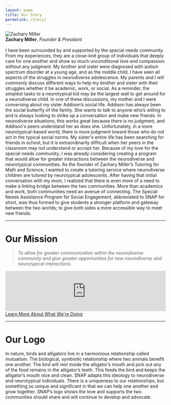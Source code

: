```yaml
---
layout: page
title: Our Story
permalink: /story/
---
```


<div class="float-start w-25 m-2">
    <img class="img-thumbnail d-block img-fluid" alt="Zachary Miller" src="{{ site.baseurl }}/assets/profiles/miller.jpeg">
    <figcaption class="text-center"><b>Zachary Miller</b>, <em>Founder & President</em></figcaption>
</div>
<br />
I have been surrounded by and supported by the special needs community. From my experiences, they are a close-knit group of individuals that deeply care for one another and show so much unconditional love and compassion without any judgment. My brother and sister were diagnosed with autism spectrum disorder at a young age, and as the middle child, I have seen all aspects of the struggles in neurodiverse adolescence. My parents and I will commonly discuss different ways to help my brother and sister with their struggles whether it be academic, work, or social. As a reminder, the simplest tasks to a neurotypical kid may be the largest wall to get around for a neurodiverse child. In one of these discussions, my mother and I were conversing about my sister Addison’s social life. Addison has always been the social butterfly of the family. She wants to talk to anyone who’s willing to and is always looking to strike up a conversation and make new friends. In neurodiverse situations, this works great because there is no judgment, and Addison's peers understand her as does she. Unfortunately, in a more neurotypical-based world, there is more judgment toward those who do not act in the typical social norms. My sister's entire life has been searching for friends in school, but it is extraordinarily difficult when her peers in the classroom may not understand or accept her. Because of my love for the special needs community, I was already considering creating a program that would allow for greater interactions between the neurodiverse and neurotypical communities. As the founder of Zachary Miller’s Tutoring for Math and Science, I wanted to create a tutoring service where neurodiverse children are tutored by neurotypical adolescents. After having that initial conversation with my mom, I realized that there is even more of a need to make a linking bridge between the two communities. More than academics and work, both communities need an avenue of connecting. The Special Needs Assistance Program for Social Engagement, abbreviated to SNAP for short, was thus formed to give students a stronger platform and gateway between the two worlds; to give both sides a more accessible way to meet new friends.
<hr />
<h1 class="text-center">Our Mission</h1> 

> _To allow for greater communication within the neurodiverse community and give greater opportunities for new neurodiverse and neurotypical interactions._

<div style="padding:25% 0 0 0;position:relative;" class="w-50 mx-auto">
    <iframe src="https://player.vimeo.com/video/729478923?h=4222d11d7a&amp;badge=0&amp;autopause=0&amp;player_id=0&amp;app_id=58479" frameborder="0" allow="autoplay; fullscreen; picture-in-picture" allowfullscreen style="position:absolute;top:0;left:0;width:100%;height:100%;" title="SNAP Pitch">
    </iframe>
</div>
<div class="text-center m-3">
    <a class="btn btn-primary" href="{{site.baseurl}}/projects">Learn More About What We're Doing</a>
</div>
<script src="https://player.vimeo.com/api/player.js"></script>
<hr />
<h1 class="text-center">Our Logo</h1> 

In nature, birds and alligators live in a harmonious relationship called mutualism. The biological, symbiotic relationship where two animals benefit one another. The bird will rest inside the alligator’s mouth and pick out any of the food remains in the alligator’s teeth. This feeds the bird and keeps the alligator’s mouth nice and clean. SNAP adapts this ideology to neurodiverse and neurotypical individuals. There is a uniqueness to our relationships, but something so unique and significant in that we can help one another and grow together. SNAP’s logo shows the love and supports the two communities should share and will continue to develop and advocate.